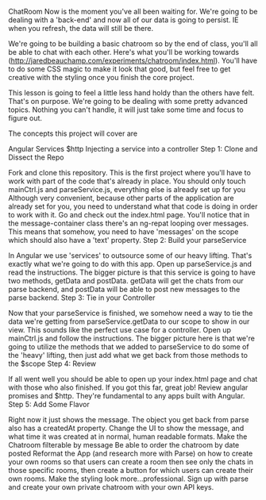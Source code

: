ChatRoom
Now is the moment you've all been waiting for. We're going to be dealing with a 'back-end' and now all of our data is going to persist. IE when you refresh, the data will still be there.

We're going to be building a basic chatroom so by the end of class, you'll all be able to chat with each other. Here's what you'll be working towards (http://jaredbeauchamp.com/experiments/chatroom/index.html). You'll have to do some CSS magic to make it look that good, but feel free to get creative with the styling once you finish the core project.

This lesson is going to feel a little less hand holdy than the others have felt. That's on purpose. We're going to be dealing with some pretty advanced topics. Nothing you can't handle, it will just take some time and focus to figure out.

The concepts this project will cover are

Angular Services
$http
Injecting a service into a controller
Step 1: Clone and Dissect the Repo

Fork and clone this repository.
This is the first project where you'll have to work with part of the code that's already in place.
You should only touch mainCtrl.js and parseService.js, everything else is already set up for you
Although very convenient, because other parts of the application are already set for you, you need to understand what that code is doing in order to work with it.
Go and check out the index.html page. You'll notice that in the message-container class there's an ng-repat looping over messages. This means that somehow, you need to have 'messages' on the scope which should also have a 'text' property.
Step 2: Build your parseService

In Angular we use 'services' to outsource some of our heavy lifting. That's exactly what we're going to do with this app.
Open up parseService.js and read the instructions. The bigger picture is that this service is going to have two methods, getData and postData. getData will get the chats from our parse backend, and postData will be able to post new messages to the parse backend.
Step 3: Tie in your Controller

Now that your parseService is finished, we somehow need a way to tie the data we're getting from parseService.getData to our scope to show in our view. This sounds like the perfect use case for a controller.
Open up mainCtrl.js and follow the instructions. The bigger picture here is that we're going to utilize the methods that we added to parseService to do some of the 'heavy' lifting, then just add what we get back from those methods to the $scope
Step 4: Review

If all went well you should be able to open up your index.html page and chat with those who also finished. If you got this far, great job! Review angular promises and $http. They're fundamental to any apps built with Angular.
Step 5: Add Some Flavor

Right now it just shows the message. The object you get back from parse also has a createdAt property. Change the UI to show the message, and what time it was created at in normal, human readable formats.
Make the Chatroom filterable by message
Be able to order the chatroom by date posted
Reformat the App (and research more with Parse) on how to create your own rooms so that users can create a room then see only the chats in those specific rooms, then create a button for which users can create their own rooms.
Make the styling look more...professional.
Sign up with parse and create your own private chatroom with your own API keys.